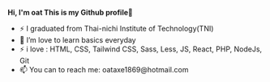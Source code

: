 **Hi, I'm oat This is my Github profile👋**
  <ul>
    <li>⚡ I graduated from Thai-nichi Institute of Technology(TNI)</li>
    <li>🌱 I’m love to learn basics everyday </li>
    <li>⚡ i love : HTML, CSS, Tailwind CSS, Sass, Less, JS, React, PHP, NodeJs, Git</li>
    <li>📫 You can to reach me: oataxe1869@hotmail.com</li>
  </ul>
<!--
**Phannakorn/Phannakorn** is a ✨ _special_ ✨ repository because its `README.md` (this file) appears on your GitHub profile.

Here are some ideas to get you started:

- 🔭 I’m currently working on ...
- 🌱 I’m currently learning ...
- 👯 I’m looking to collaborate on ...
- 🤔 I’m looking for help with ...
- 💬 Ask me about ...
- 📫 How to reach me: oataxe1869@hotmail.com ...
- 😄 Pronouns: ...
- ⚡ Fun fact: ...
-->
